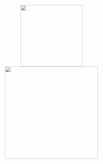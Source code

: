 <p align="center">
  <img width="200" src="https://shashank-sharma.xyz/public/svg/portal.svg">
  <br/>
  <img width="300" src="https://shashank-sharma.xyz/img/name.png">
</p>
